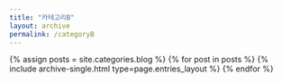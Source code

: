 ```yaml
---
title: "카테고리B"
layout: archive
permalink: /categoryB
---
```


{% assign posts = site.categories.blog %}
{% for post in posts %} {% include archive-single.html type=page.entries_layout %} {% endfor %}